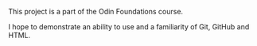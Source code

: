 This project is a part of the Odin Foundations course. 

I hope to demonstrate an ability to use and a familiarity of Git, GitHub and HTML.

